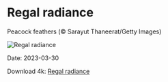 # Regal radiance

Peacock feathers (© Sarayut Thaneerat/Getty Images)

![Regal radiance](https://bing.com/th?id=OHR.PeacockFeathers_EN-US0365605509_UHD.jpg&rf=LaDigue_UHD.jpg&pid=hp&w=1024&h=576&rs=1&c=4)

Date: 2023-03-30

Download 4k: [Regal radiance](https://bing.com/th?id=OHR.PeacockFeathers_EN-US0365605509_UHD.jpg&rf=LaDigue_UHD.jpg&pid=hp&w=3840&h=2160&rs=1&c=4)

